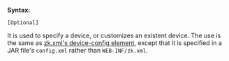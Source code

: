 **Syntax:**

<device-config>  
</device-config>

`[Optional]`

It is used to specify a device, or customizes an existent device. The
use is the same as [zk.xml's device-config element]({{site.baseurl}}/zk_config_ref/the_device_config_element),
except that it is specified in a JAR file's `config.xml` rather than
`WEB-INF/zk.xml`.


